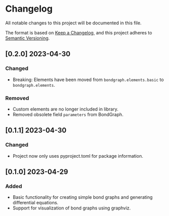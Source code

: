 # Changelog
All notable changes to this project will be documented in this file.

The format is based on [Keep a Changelog](https://keepachangelog.com/en/1.0.0/),
and this project adheres to [Semantic Versioning](https://semver.org/spec/v2.0.0.html).

## [0.2.0] 2023-04-30
### Changed
- Breaking: Elements have been moved from `bondgraph.elements.basic` to `bondgraph.elements`.

### Removed
- Custom elements are no longer included in library.
- Removed obsolete field `parameters` from BondGraph. 

## [0.1.1] 2023-04-30
### Changed
- Project now only uses pyproject.toml for package information.

## [0.1.0] 2023-04-29
### Added
- Basic functionality for creating simple bond graphs and generating differential equations.
- Support for visualization of bond graphs using graphviz.

